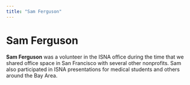 ```yaml
---
title: "Sam Ferguson"
---
```


# Sam Ferguson

**Sam Ferguson** was a volunteer in the <span class="caps">ISNA</span> office during the time that we shared office space in San Francisco with several other nonprofits. Sam also participated in <span class="caps">ISNA</span> presentations for medical students and others around the Bay Area.
